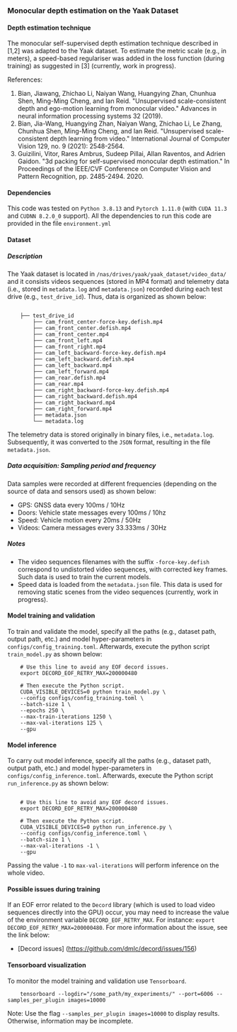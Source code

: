 ### Monocular depth estimation on the Yaak Dataset

#### Depth estimation technique

The monocular self-supervised depth estimation technique described in [1,2] was adapted to the Yaak dataset.
To estimate the metric scale (e.g., in meters), a speed-based regulariser was added in the loss function (during training) as suggested in [3] (currently, work in progress). 

References:
1. Bian, Jiawang, Zhichao Li, Naiyan Wang, Huangying Zhan, Chunhua Shen, Ming-Ming Cheng, and Ian Reid. "Unsupervised scale-consistent depth and ego-motion learning from monocular video." Advances in neural information processing systems 32 (2019).
2. Bian, Jia-Wang, Huangying Zhan, Naiyan Wang, Zhichao Li, Le Zhang, Chunhua Shen, Ming-Ming Cheng, and Ian Reid. "Unsupervised scale-consistent depth learning from video." International Journal of Computer Vision 129, no. 9 (2021): 2548-2564.
3. Guizilini, Vitor, Rares Ambrus, Sudeep Pillai, Allan Raventos, and Adrien Gaidon. "3d packing for self-supervised monocular depth estimation." In Proceedings of the IEEE/CVF Conference on Computer Vision and Pattern Recognition, pp. 2485-2494. 2020.

#### Dependencies

This code was tested on `Python 3.8.13` and `Pytorch 1.11.0` (with `CUDA 11.3` and `CUDNN 8.2.0_0` support).
All the dependencies to run this code are provided in the file `environment.yml`

#### Dataset

##### Description

The Yaak dataset is located in `/nas/drives/yaak/yaak_dataset/video_data/` and it consists videos sequences 
(stored in MP4 format) and telemetry data (i.e., stored in `metadata.log` and `metadata.json`) recorded during each test drive 
(e.g., `test_drive_id`). Thus, data is organized as shown below:

```

    ├── test_drive_id
        ├── cam_front_center-force-key.defish.mp4
        ├── cam_front_center.defish.mp4
        ├── cam_front_center.mp4
        ├── cam_front_left.mp4
        ├── cam_front_right.mp4
        ├── cam_left_backward-force-key.defish.mp4
        ├── cam_left_backward.defish.mp4
        ├── cam_left_backward.mp4
        ├── cam_left_forward.mp4
        ├── cam_rear.defish.mp4
        ├── cam_rear.mp4
        ├── cam_right_backward-force-key.defish.mp4
        ├── cam_right_backward.defish.mp4
        ├── cam_right_backward.mp4
        ├── cam_right_forward.mp4
        ├── metadata.json
        └── metadata.log

```

The telemetry data is stored originally in binary files, i.e., `metadata.log`. Subsequently, it was converted 
to the `JSON` format, resulting in the file `metadata.json`.

##### Data acquisition: Sampling period and frequency

Data samples were recorded at different frequencies (depending on the source of data and sensors used) as shown below:

- GPS: GNSS data every 100ms / 10Hz
- Doors: Vehicle state messages every 100ms / 10hz
- Speed: Vehicle motion every 20ms / 50Hz
- Videos: Camera messages every 33.333ms / 30Hz

##### Notes

- The video sequences filenames with the suffix `-force-key.defish` correspond to undistorted video sequences, with corrected key frames. Such data is used to train the current models.
- Speed data is loaded from the `metadata.json` file. This data is used for removing static scenes from the video sequences (currently, work in progress).

#### Model training and validation

To train and validate the model, specify all the paths (e.g., dataset path, output path, etc.) and model hyper-parameters in `configs/config_training.toml`.
Afterwards, execute the python script `train_model.py` as shown below:

```
    # Use this line to avoid any EOF decord issues.
    export DECORD_EOF_RETRY_MAX=200000480
    
    # Then execute the Python script.
    CUDA_VISIBLE_DEVICES=0 python train_model.py \
    --config configs/config_training.toml \
    --batch-size 1 \
    --epochs 250 \
    --max-train-iterations 1250 \
    --max-val-iterations 125 \
    --gpu

```

#### Model inference

To carry out model inference, specify all the paths (e.g., dataset path, output path, etc.) and model hyper-parameters in `configs/config_inference.toml`.
Afterwards, execute the Python script `run_inference.py` as shown below:

```

    # Use this line to avoid any EOF decord issues.
    export DECORD_EOF_RETRY_MAX=200000480
    
    # Then execute the Python script.
    CUDA_VISIBLE_DEVICES=0 python run_inference.py \
    --config configs/config_inference.toml \
    --batch-size 1 \
    --max-val-iterations -1 \
    --gpu

```

Passing the value `-1` to `max-val-iterations` will perform inference on the whole video.

#### Possible issues during training

If an EOF error related to the `Decord` library (which is used to load video sequences directly into the GPU) occur, you may need to increase the value of the environment variable 
`DECORD_EOF_RETRY_MAX`. For instance: `export DECORD_EOF_RETRY_MAX=200000480`. For more information about the issue, see the link below:

- [Decord issues] (https://github.com/dmlc/decord/issues/156)

#### Tensorboard visualization

To monitor the model training and validation use `Tensorboard`.

```
    tensorboard --logdir="/some_path/my_experiments/" --port=6006 --samples_per_plugin images=10000 
```

Note: Use the flag `--samples_per_plugin images=10000` to display results. Otherwise, information may be incomplete.

      

